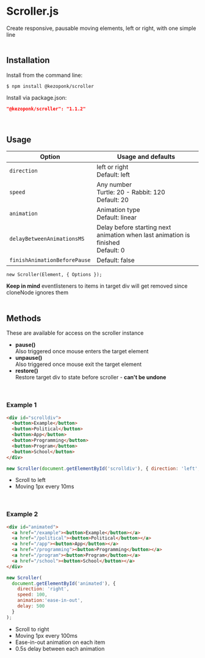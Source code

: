 # Scroller.js
Create responsive, pausable moving elements, left or right, with one simple line
<br/><br/>

## Installation
Install from the command line:
```shell
$ npm install @kezoponk/scroller
```
Install via package.json:
```json
"@kezoponk/scroller": "1.1.2" 
```
<br/>

## Usage
| Option | Usage and defaults |
| --- | --- |
| `direction` | left or right <br/>Default: left |
| `speed` | Any number <br/>Turtle: 20 - Rabbit: 120<br/>Default: 20 |
| `animation` | Animation type <br/>Default: linear |
| `delayBetweenAnimationsMS` | Delay before starting next animation when last animation is finished<br>Default: 0 |
| `finishAnimationBeforePause` | Default: false |

<code>new Scroller(Element, { Options });</code>

**Keep in mind** eventlisteners to items in target div will get removed since cloneNode ignores them
<br/><br/>

## Methods
These are available for access on the scroller instance <br/>
* **pause()** <br/>
Also triggered once mouse enters the target element <br/>
* **unpause()** <br/>
Also triggered once mouse exit the target element <br/>
* **restore()** <br/>
Restore target div to state before scroller - **can't be undone**

<br/>

### Example 1

```html
<div id="scrolldiv">
  <button>Example</button>
  <button>Political</button>
  <button>App</button>
  <button>Programming</button>
  <button>Program</button>
  <button>School</button>
</div>
```
```javascript
new Scroller(document.getElementById('scrolldiv'), { direction: 'left', speed: 10 });
```
- Scroll to left
- Moving 1px every 10ms

<br/>
    
### Example 2

```html
<div id="animated">
  <a href="/example"><button>Example</button></a>
  <a href="/political"><button>Political</button></a>
  <a href="/app"><button>App</button></a>
  <a href="/programming"><button>Programming</button></a>
  <a href="/program"><button>Program</button></a>
  <a href="/school"><button>School</button></a>
</div>
```
```javascript
new Scroller(
  document.getElementById('animated'), { 
    direction: 'right', 
    speed: 100, 
    animation:'ease-in-out', 
    delay: 500 
  }
);
```
- Scroll to right
- Moving 1px every 100ms
- Ease-in-out animation on each item
- 0.5s delay between each animation

<br/>